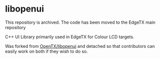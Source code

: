 # libopenui
This repository is archived. The code has been moved to the EdgeTX main repository

C++ UI Library primarily used in EdgeTX for Colour LCD targets. 

Was forked from [OpenTX/libopenui](https://github.com/opentx/libopenui) and detached so that contributors can easily work on both if they wish to do so. 
